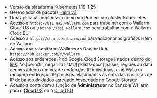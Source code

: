 * Versão da plataforma Kubernetes 1.19-1.25
* Gerenciador de pacotes [Helm v3](https://helm.sh/)
* Uma aplicação implantada como um Pod em um cluster Kubernetes
* Acesso a `https://us1.api.wallarm.com` para trabalhar com o Wallarm Cloud US ou a `https://api.wallarm.com` para trabalhar com o Wallarm Cloud EU
* Acesso a `https://charts.wallarm.com` para adicionar os gráficos Helm do Wallarm
* Acesso aos repositórios Wallarm no Docker Hub `https://hub.docker.com/r/wallarm`
* Acesso aos endereços IP do Google Cloud Storage listados dentro do [link](https://www.gstatic.com/ipranges/goog.json). Ao [permitir, negar ou listar][ip-lists-docs] países, regiões ou data centers inteiros em vez de endereços IP individuais, o nó Wallarm recupera endereços IP precisos relacionados às entradas nas listas de IP do banco de dados agregado hospedado no Google Storage
* Acesso à conta com a função de **Administrador** no Console Wallarm para o [Cloud US](https://us1.my.wallarm.com/) ou o [Cloud EU](https://my.wallarm.com/)